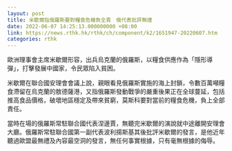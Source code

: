 ```yaml
---
layout: post
title: 米歇爾指俄羅斯要對糧食危機負全責　俄代表批評無禮
date: 2022-06-07 14:25:13.000000000 +08:00
link: https://news.rthk.hk/rthk/ch/component/k2/1651947-20220607.htm
categories: rthk
---
```


歐洲理事會主席米歇爾形容，出兵烏克蘭的俄羅斯，以糧食供應作為「隱形導彈」，打擊發展中國家，令民眾陷入貧困。

米歇爾在聯合國安理會會議上說，親眼看見俄羅斯實施的海上封鎖，令數百萬噸糧食滯留在烏克蘭的敖德薩港，又指俄羅斯發動戰爭的嚴重後果正在全球蔓延，包括推高食品價格，破壞地區穩定及帶來貧窮，莫斯科要對當前的糧食危機，負上全部責任。

當時在場的俄羅斯常駐聯合國代表涅邊賈，無聽完米歇爾的演說就中途離開安理會大廳。俄羅斯常駐聯合國第一副代表波利揚斯基其後批評米歇爾的發言，是他近年聽過歐盟最無禮及內容最空洞的發言，無任何事實根據，只有毫無根據的侮辱。
